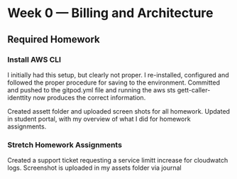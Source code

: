 # Week 0 — Billing and Architecture

## Required Homework
### Install AWS CLI

I initially had this setup, but clearly not proper. I re-installed, configured and followed the proper procedure for saving to the environment.
Committed and pushed to the gitpod.yml file and running the aws sts gett-caller-identtity now produces the correct information.

Created assett folder and uploaded screen shots for all homework.
Updated in student portal, with my overview of what I did for homework assignments.

### Stretch Homework Assignments
Created a support ticket requesting a service limitt increase for cloudwatch logs. Screenshot is uploaded in my assets folder via journal
